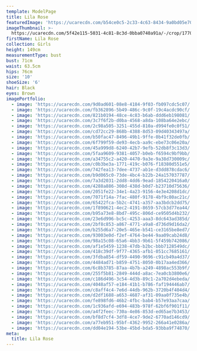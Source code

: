 ```yaml
---
template: ModelPage
title: Lila Rose
featuredImage: 'https://ucarecdn.com/b54ce0c5-2c33-4c63-8434-9a0bd05e70fe/'
imageThumbnail: >-
  https://ucarecdn.com/5f42e115-5031-4c81-8c3d-0bba0740a91a/-/crop/1770x1299/366,0/-/preview/
firstName: Lila Rose
collection: Girls
height: 149cm
measurementType: bust
bust: 71cm
waist: 63.5cm
hips: 76cm
size: '10'
shoeSize: '6'
hair: Black
eyes: Brown
imagePortfolio:
  - image: 'https://ucarecdn.com/9d0ad601-08e8-4184-9f03-fb097cdc5c07/'
  - image: 'https://ucarecdn.com/fb362896-5b49-486c-9c0f-19c4acdc90cf/'
  - image: 'https://ucarecdn.com/821b0194-48ce-4c83-b6ab-ddd6eb198081/'
  - image: 'https://ucarecdn.com/3c7f6f2b-d0ba-4568-a8da-108ba64e2ebc/'
  - image: 'https://ucarecdn.com/2c98a505-3251-455d-810a-d994fe0c0f51/'
  - image: 'https://ucarecdn.com/cd72cc29-868b-4388-8d53-09d40343497a/'
  - image: 'https://ucarecdn.com/b50fac47-8496-49b1-9ffe-0b41f32de0fb/'
  - image: 'https://ucarecdn.com/6f799f59-de93-4ecb-aa9c-ebe73c06e20a/'
  - image: 'https://ucarecdn.com/45a999d8-6240-42b7-9efb-52db8f3c13d3/'
  - image: 'https://ucarecdn.com/5faa9609-9381-4057-b0eb-f6594c9bf9bb/'
  - image: 'https://ucarecdn.com/a34755c2-a420-4470-9a3e-9a38d730009c/'
  - image: 'https://ucarecdn.com/c0b3be3a-1771-419c-b076-f18380d551e5/'
  - image: 'https://ucarecdn.com/742fea13-7dee-4737-ab1e-d3dd878cdac6/'
  - image: 'https://ucarecdn.com/b9d065c0-73de-4bc4-b22b-24a157037787/'
  - image: 'https://ucarecdn.com/7a3d2031-2dd8-4dd6-9ead-1854220416a0/'
  - image: 'https://ucarecdn.com/4288a886-308d-438d-b0d7-b23710d75636/'
  - image: 'https://ucarecdn.com/2051fe22-34e1-4a23-9156-4e3e4208d1dc/'
  - image: 'https://ucarecdn.com/7071f14a-7fac-480f-9178-4bf9c80ac21c/'
  - image: 'https://ucarecdn.com/65422fca-5b2c-4741-a357-aa3bdcb2dd75/'
  - image: 'https://ucarecdn.com/1f890621-4ec2-4191-8659-57cb3d77ea44/'
  - image: 'https://ucarecdn.com/b95a73e8-8bd7-495c-806d-ce9505d4b232/'
  - image: 'https://ucarecdn.com/23e6d996-bc5c-4253-aaa3-8dc643ad385d/'
  - image: 'https://ucarecdn.com/2bf8c853-a867-4771-a9a8-d736d9d16da2/'
  - image: 'https://ucarecdn.com/b255d6a7-20e5-465e-b541-ce3165be8ed7/'
  - image: 'https://ucarecdn.com/93003e0d-f2ef-4764-be44-9aa09cab24d8/'
  - image: 'https://ucarecdn.com/98a15c08-65a6-4bb3-9b61-5f459b742086/'
  - image: 'https://ucarecdn.com/af1e5459-1238-47db-b2bc-bbb7128549dc/'
  - image: 'https://ucarecdn.com/418c39df-9f77-4365-afb1-051cc7685161/'
  - image: 'https://ucarecdn.com/3fdba854-df59-4490-9696-c91cb49a4d37/'
  - image: 'https://ucarecdn.com/4484ad71-b859-4751-8050-0b17aa4ed366/'
  - image: 'https://ucarecdn.com/6c8b3785-87aa-4b7b-a249-4898ac553b9f/'
  - image: 'https://ucarecdn.com/255f5b81-2849-444d-a8ac-7ea0cb3800e6/'
  - image: 'https://ucarecdn.com/c186d496-3c54-4d3b-89c1-2a702d4ebeda/'
  - image: 'https://ucarecdn.com/4048af57-e184-41b1-b786-faf194446ab7/'
  - image: 'https://ucarecdn.com/c8aff4c4-7e6d-44db-962b-3720b4f404d4/'
  - image: 'https://ucarecdn.com/d2df1688-a653-4687-af31-09aa0f735e4b/'
  - image: 'https://ucarecdn.com/fe898fd6-46b2-4fbc-bab4-b57e93aa7caa/'
  - image: 'https://ucarecdn.com/1c936afd-e694-483b-978f-62bf6f901f11/'
  - image: 'https://ucarecdn.com/a4f2feec-730a-4e86-853d-ed65ae7b3453/'
  - image: 'https://ucarecdn.com/bf8d7cf4-3df8-4ce7-9de2-6770ad146cd9/'
  - image: 'https://ucarecdn.com/a77eb951-95bf-4362-9952-266a41e0286a/'
  - image: 'https://ucarecdn.com/dd04e194-53be-45bd-bda5-93bba9f74870/'
meta:
  title: Lila Rose
---
```



